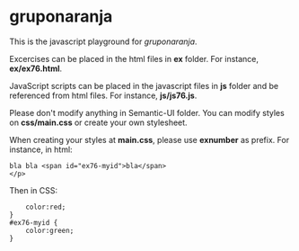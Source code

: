 # gruponaranja

This is the javascript playground for <i>gruponaranja</i>.

Excercises can be placed in the html files in <b>ex</b> folder. For instance, <b>ex/ex76.html</b>.

JavaScript scripts can be placed in the javascript files in <b>js</b> folder and be referenced from html files. For instance, <b>js/js76.js</b>.

Please don't modify anything in Semantic-UI folder. You can modify styles on <b>css/main.css</b> or create your own stylesheet.

When creating your styles at <b>main.css</b>, please use <b>exnumber</b> as prefix. For instance, in html:


```<p class="ex76-myclass">
bla bla <span id="ex76-myid">bla</span>
</p>
```

Then in CSS:

```.ex76-myclass {
    color:red;
}
#ex76-myid {
    color:green;
}
```
